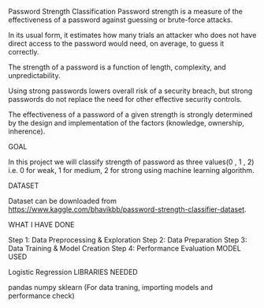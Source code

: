 Password Strength Classification
Password strength is a measure of the effectiveness of a password against guessing or brute-force attacks.

In its usual form, it estimates how many trials an attacker who does not have direct access to the password would need, on average, to guess it correctly.

The strength of a password is a function of length, complexity, and unpredictability.

Using strong passwords lowers overall risk of a security breach, but strong passwords do not replace the need for other effective security controls.

The effectiveness of a password of a given strength is strongly determined by the design and implementation of the factors (knowledge, ownership, inherence).

GOAL

In this project we will classify strength of password as three values(0 , 1 , 2) i.e. 0 for weak, 1 for medium, 2 for strong using machine learning algorithm.

DATASET

Dataset can be downloaded from https://www.kaggle.com/bhavikbb/password-strength-classifier-dataset.

WHAT I HAVE DONE

Step 1: Data Preprocessing & Exploration
Step 2: Data Preparation
Step 3: Data Training & Model Creation
Step 4: Performance Evaluation
MODEL USED

Logistic Regression
LIBRARIES NEEDED

pandas
numpy
sklearn (For data traning, importing models and performance check)
